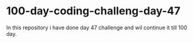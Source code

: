 # 100-day-coding-challeng-day-47
In this repository i have done day 47 challenge and wil continue it till 100 day.
